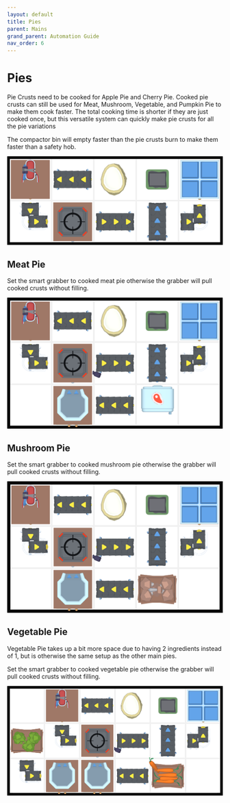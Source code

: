 ```yaml
---
layout: default
title: Pies
parent: Mains
grand_parent: Automation Guide
nav_order: 6
---
```


# Pies

Pie Crusts need to be cooked for Apple Pie and Cherry Pie. Cooked pie crusts can still be used for Meat, Mushroom, Vegetable, and Pumpkin Pie to make them cook faster. The total cooking time is shorter if they are just cooked once, but this versatile system can quickly make pie crusts for all the pie variations

The compactor bin will empty faster than the pie crusts burn to make them faster than a safety hob.

![pie_crust_fast.png](</assets/images/guide/mains/pies/pie_crust_fast.png>)


## Meat Pie

Set the smart grabber to cooked meat pie otherwise the grabber will pull cooked crusts without filling.

![pie_meat_fast.png](</assets/images/guide/mains/pies/pie_meat_fast.png>)


## Mushroom Pie

Set the smart grabber to cooked mushroom pie otherwise the grabber will pull cooked crusts without filling.

![pie_mushroom_fast.png](</assets/images/guide/mains/pies/pie_mushroom_fast.png>)


## Vegetable Pie

Vegetable Pie takes up a bit more space due to having 2 ingredients instead of 1, but is otherwise the same setup as the other main pies.

Set the smart grabber to cooked vegetable pie otherwise the grabber will pull cooked crusts without filling.

![pie_vege_fast.png](</assets/images/guide/mains/pies/pie_vege_fast.png>)